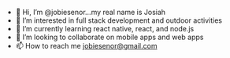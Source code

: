 - 👋 Hi, I’m @jobiesenor...my real name is Josiah
- 👀 I’m interested in full stack development and outdoor activities
- 🌱 I’m currently learning react native, react, and node.js
- 💞️ I’m looking to collaborate on mobile apps and web apps
- 📫 How to reach me jobiesenor@gmail.com

<!---
jobiesenor/jobiesenor is a ✨ special ✨ repository because its `README.md` (this file) appears on your GitHub profile.
You can click the Preview link to take a look at your changes.
--->
